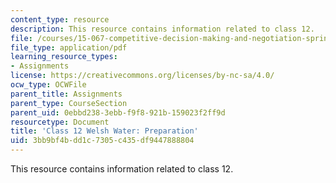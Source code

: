 ```yaml
---
content_type: resource
description: This resource contains information related to class 12.
file: /courses/15-067-competitive-decision-making-and-negotiation-spring-2011/3bb9bf4bdd1c7305c435df9447888804_MIT15_067S11_Cl12_W_W_PR.pdf
file_type: application/pdf
learning_resource_types:
- Assignments
license: https://creativecommons.org/licenses/by-nc-sa/4.0/
ocw_type: OCWFile
parent_title: Assignments
parent_type: CourseSection
parent_uid: 0ebbd238-3ebb-f9f8-921b-159023f2ff9d
resourcetype: Document
title: 'Class 12 Welsh Water: Preparation'
uid: 3bb9bf4b-dd1c-7305-c435-df9447888804
---
```

This resource contains information related to class 12.